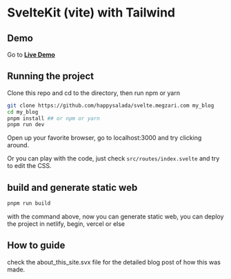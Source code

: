 # SvelteKit (vite) with Tailwind

## Demo

Go to [**Live Demo**](megzari.com)

## Running the project

Clone this repo and cd to the directory, then run npm or yarn

```bash
git clone https://github.com/happysalada/svelte.megzari.com my_blog
cd my_blog
pnpm install ## or npm or yarn
pnpm run dev
```

Open up your favorite browser, go to localhost:3000 and try clicking around.

Or you can play with the code, just check `src/routes/index.svelte` and try to edit the CSS.

## build and generate static web

```bash
pnpm run build
```

with the command above, now you can generate static web, you can deploy the project in netlify, begin, vercel or else

## How to guide

check the about_this_site.svx file for the detailed blog post of how this was made.
